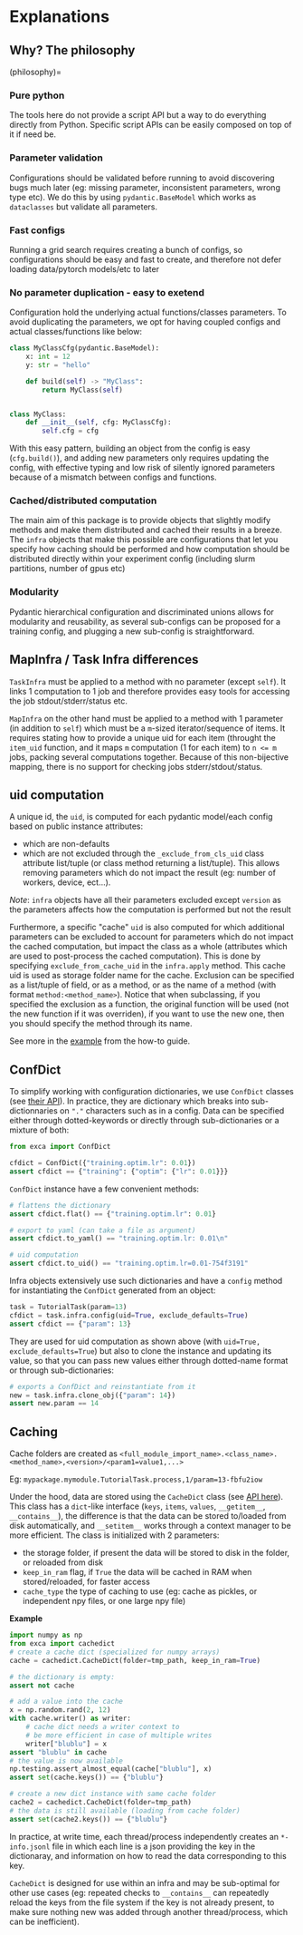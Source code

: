 # Explanations

## Why? The philosophy
(philosophy)=

### Pure python
The tools here do not provide a script API but a way to do everything directly from Python. Specific script APIs can be easily composed on top of it if need be.

### Parameter validation
Configurations should be validated before running to avoid discovering bugs much later (eg: missing parameter, inconsistent parameters, wrong type etc). We do this by using `pydantic.BaseModel` which works as `dataclasses` but validate all parameters.

### Fast configs
Running a grid search requires creating a bunch of configs, so configurations should be easy and fast to create, and therefore not defer loading data/pytorch models/etc to later

### No parameter duplication - easy to exetend
Configuration hold the underlying actual functions/classes parameters. To avoid duplicating the parameters, we opt for having coupled configs and actual classes/functions like below:

```python
class MyClassCfg(pydantic.BaseModel):
    x: int = 12
    y: str = "hello"

    def build(self) -> "MyClass":
        return MyClass(self)


class MyClass:
    def __init__(self, cfg: MyClassCfg):
        self.cfg = cfg
```
With this easy pattern, building an object from the config is easy (`cfg.build()`), and adding new parameters only requires updating the config, with effective typing and low risk of silently ignored parameters because of a mismatch between configs and functions.

### Cached/distributed computation
The main aim of this package is to provide objects that slightly modify methods and make them 
distributed and cached their results in a breeze. The `infra` objects that make this possible
are configurations that let you specify how caching should be performed and 
how computation should be distributed directly within your experiment config 
(including slurm partitions, number of gpus etc)

### Modularity

Pydantic hierarchical configuration and discriminated unions allows for modularity and reusability, as several sub-configs can be proposed for a training config, and plugging a new sub-config is straightforward.

## MapInfra / Task Infra differences

`TaskInfra` must be applied to a method with no parameter (except `self`). It links 1 computation to 1 job and therefore provides easy tools for accessing the job stdout/stderr/status etc.

`MapInfra` on the other hand must be applied to a method with 1 parameter (in addition to `self`) which must be a `m`-sized iterator/sequence of items. It requires stating how to provide a unique uid for each item (throught the `item_uid` function, and it maps `m` computation (1 for each item) to `n <= m` jobs, packing several computations together. Because of this non-bijective mapping, there is no support for checking jobs stderr/stdout/status.


## uid computation

A unique id, the `uid`, is computed for each pydantic model/each config based on public instance attributes:
- which are non-defaults
- which are not excluded through the `_exclude_from_cls_uid` class attribute list/tuple 
  (or class method returning a list/tuple). This allows removing parameters which do not impact 
  the result (eg: number of workers, device, ect...). 

*Note*: `infra` objects have all their parameters excluded except `version` as the parameters affects how the computation
is performed but not the result

Furthermore, a specific "cache" `uid` is also computed for which additional parameters can be excluded to account for 
parameters which do not impact the cached computation, but impact the class as a whole (attributes which are used 
to post-process the cached computation). This is done by specifying `exclude_from_cache_uid` in the 
`infra.apply` method. This cache uid is used as storage folder name for the cache.
Exclusion can be specified as a list/tuple of field, or as a method, or as the name of a method 
(with format `method:<method_name>`). Notice that when subclassing, if you specified the exclusion
as a function, the original function will be used (not the new function if it was overriden), 
if you want to use the new one, then you should specify the method through its name.

See more in the [example](howto-efficient-caching) from the how-to guide.


## ConfDict
To simplify working with configuration dictionaries, we use `ConfDict` classes (see [their API](exca.confdict.ConfDict)).
In practice, they are dictionary which breaks into sub-dictionnaries on `"."` characters
such as in a config. Data can be specified either through dotted-keywords or directly through sub-dictionaries
or a mixture of both:

```python
from exca import ConfDict

cfdict = ConfDict({"training.optim.lr": 0.01})
assert cfdict == {"training": {"optim": {"lr": 0.01}}}
```

`ConfDict` instance have a few convenient methods:
```python continuation
# flattens the dictionary
assert cfdict.flat() == {"training.optim.lr": 0.01}

# export to yaml (can take a file as argument)
assert cfdict.to_yaml() == "training.optim.lr: 0.01\n"

# uid computation
assert cfdict.to_uid() == "training.optim.lr=0.01-754f3191"
```

Infra objects extensively use such dictionaries and have a `config` method for instantiating the `ConfDict` generated from an object:
```python
task = TutorialTask(param=13)
cfdict = task.infra.config(uid=True, exclude_defaults=True)
assert cfdict == {"param": 13}
```

They are used for uid computation as shown above (with `uid=True, exclude_defaults=True`) but also to clone the instance
and updating its value, so that you can pass new values either through dotted-name format or through sub-dictionaries:
```python continuation
# exports a ConfDict and reinstantiate from it
new = task.infra.clone_obj({"param": 14})
assert new.param == 14
```




## Caching
Cache folders are created as `<full_module_import_name>.<class_name>.<method_name>,<version>/<param1=value1,...>`

Eg: `mypackage.mymodule.TutorialTask.process,1/param=13-fbfu2iow`

Under the hood, data are stored using the `CacheDict` class (see [API here](exca.cachedict.CacheDict)).
This class has a `dict`-like interface (`keys`, `items`, `values`, `__getitem__`, `__contains__`), the difference is that the data can be stored to/loaded from disk automatically,  and `__setitem__` works through a context manager to be more efficient.
The class is initialized with 2 parameters:
- the storage folder, if present the data will be stored to disk in the folder, or reloaded from disk
- `keep_in_ram` flag, if `True` the data will be cached in RAM when stored/reloaded, for faster access
- `cache_type` the type of caching to use (eg: cache as pickles, or independent npy files, or one large npy file)


**Example**
```python fixture:tmp_path
import numpy as np
from exca import cachedict
# create a cache dict (specialized for numpy arrays)
cache = cachedict.CacheDict(folder=tmp_path, keep_in_ram=True)

# the dictionary is empty:
assert not cache

# add a value into the cache
x = np.random.rand(2, 12)
with cache.writer() as writer:
    # cache dict needs a writer context to 
    # be more efficient in case of multiple writes 
    writer["blublu"] = x
assert "blublu" in cache
# the value is now available
np.testing.assert_almost_equal(cache["blublu"], x)
assert set(cache.keys()) == {"blublu"}

# create a new dict instance with same cache folder
cache2 = cachedict.CacheDict(folder=tmp_path)
# the data is still available (loading from cache folder)
assert set(cache2.keys()) == {"blublu"}
```

In practice, at write time, each thread/process independently creates an `*-info.jsonl` file in which each line is a json providing the key in the dictionaray, and information on how to read the data corresponding to this key.

`CacheDict` is designed for use within an infra and may be sub-optimal for other use cases (eg: repeated checks to `__contains__` can repeatedly reload the keys from the file system if the key is not already present, to make sure nothing new was added through another thread/process, which can be inefficient).

